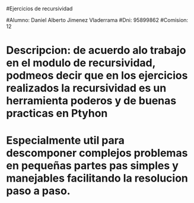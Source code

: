 #Ejercicios de recursividad

#Alumno: Daniel Alberto Jimenez Vladerrama
#Dni: 95899862
#Comision: 12

# Descripcion: de acuerdo alo trabajo en el modulo de recursividad, podmeos decir que en los ejercicios realizados la recursividad es un herramienta poderos y de buenas practicas en Ptyhon
# Especialmente util para descomponer complejos problemas en pequeñas partes pas simples y manejables facilitando la resolucion paso a paso.
